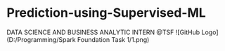 # Prediction-using-Supervised-ML
DATA SCIENCE AND BUSINESS ANALYTIC INTERN @TSF
![GitHub Logo](D:/Programming/Spark Foundation Task 1/1.png)
